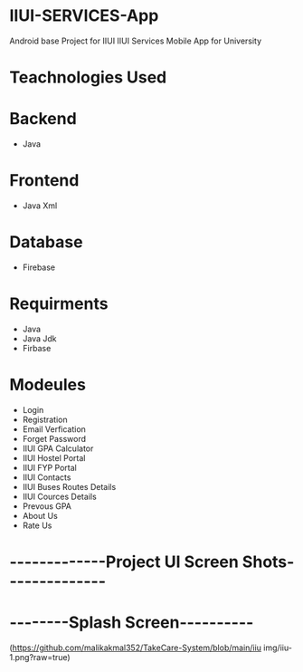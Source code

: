 # IIUI-SERVICES-App
Android base Project for IIUI 
IIUI Services Mobile App for University

# Teachnologies Used
# Backend
- Java
# Frontend
- Java Xml
# Database
- Firebase

 # Requirments
 - Java
 - Java Jdk
 - Firbase 
 # Modeules
 - Login
 - Registration 
 - Email Verfication
 - Forget Password
 - IIUI GPA Calculator
 - IIUI Hostel Portal
 - IIUI FYP Portal
 - IIUI Contacts
 - IIUI Buses Routes Details
 - IIUI Cources Details 
 - Prevous GPA
 - About Us
 - Rate Us
 
# -------------Project UI Screen Shots--------------
#         --------Splash Screen----------

(https://github.com/malikakmal352/TakeCare-System/blob/main/iiu img/iiu-1.png?raw=true)
